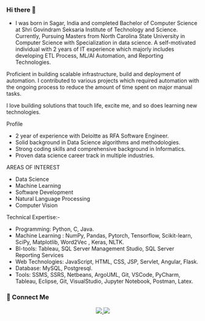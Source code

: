 ### Hi there 👋

- I was born in Sagar, India and completed Bachelor of Computer Science at Shri Govindram Seksaria Institute of Technology and Science. Currently, Pursuing Masters from North Carolina State University in Computer Science with Specialization in data science. A self-motivated individual with 2 years of IT experience which majorly includes developing ETL Process, ML/AI Automation, and Reporting Technologies.

Proficient in building scalable infrastructure, build and deployment of automation. I contributed to various projects which required automation with the ongoing process to reduce the amount of time spent on major manual tasks.

I love building solutions that touch life, excite me, and so does learning new technologies.

Profile
- 2 year of experience with Deloitte as RFA Software Engineer. 
- Solid background in Data Science algorithms and methodologies.
- Strong coding skills and comprehensive background in Informatics.
- Proven data science career track in multiple industries.

AREAS OF INTEREST
- Data Science
- Machine Learning
- Software Development
- Natural Language Processing
- Computer Vision

Technical Expertise:-
- Programming: Python, C, Java.
- Machine Learning : NumPy, Pandas, Pytorch, Tensorflow, Scikit-learn, SciPy, Matplotlib, Word2Vec , Keras, NLTK.
- BI-tools: Tableau, SQL Server Management Studio, SQL Server Reporting Services
- Web Technologies: JavaScript, HTML, CSS, JSP, Servlet, Angular, Flask.
- Database: MySQL, Postgresql.
- Tools: SSMS, SSRS, Netbeans, ArgoUML, Git, VSCode, PyCharm, Tableau, Eclipse, Git, VisualStudio, Jupyter Notebook, Postman, Latex.

### 🔗 Connect Me

<p align="center">
  <a href="https://www.linkedin.com/in/siddhantgupta0212/"><img src="https://img.shields.io/badge/Linkedin-%230077B5.svg?style=for-the-badge&logo=linkedin&logoColor=white">
  </a>
  <a href="mailto:siddhant.gupta021295@gmail.com"><img src="https://img.shields.io/badge/siddhant.gupta021295-D14836?style=for-the-badge&logo=gmail&logoColor=white">
  </a>
</p>

